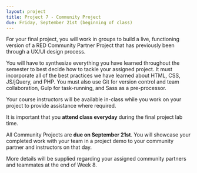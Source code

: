 ```yaml
---
layout: project
title: Project 7 - Community Project
due: Friday, September 21st (beginning of class)
---
```


For your final project, you will work in groups to build a live, functioning version of a RED Community Partner Project that has previously been through a UX/UI design process.

You will have to synthesize everything you have learned throughout the semester to best decide how to tackle your assigned project. It must incorporate all of the best practices we have learned about HTML, CSS, JS/jQuery, and PHP. You must also use Git for version control and team collaboration, Gulp for task-running, and Sass as a pre-processor.

Your course instructors will be available in-class while you work on your project to provide assistance where required.

It is important that you **attend class everyday** during the final project lab time.

All Community Projects are **due on September 21st**. You will showcase your completed work with your team in a project demo to your community partner and instructors on that day.

More details will be supplied regarding your assigned community partners and teammates at the end of Week 8.
